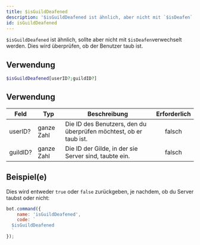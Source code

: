 ```yaml
---
title: $isGuildDeafened
description: '$isGuildDeafened ist ähnlich, aber nicht mit `$isDeafen` zu verwechseln, dies wird überprüfen, ob der Benutzer taub ist.'
id: isGuildDeafened
---
```


`$isGuildDeafened` ist ähnlich, sollte aber nicht mit `$isDeafen`verwechselt werden. Dies wird überprüfen, ob der Benutzer taub ist.

## Verwendung

```php
$isGuildDeafened[userID?;guildID?]
```

## Verwendung

| Feld     | Typ        | Beschreibung                                                      | Erforderlich |
| -------- | ---------- | ----------------------------------------------------------------- |:------------:|
| userID?  | ganze Zahl | Die ID des Benutzers, den du überprüfen möchtest, ob er taub ist. |    falsch    |
| guildID? | ganze Zahl | Die ID der Gilde, in der sie Server sind, taubte ein.             |    falsch    |

## Beispiel(e)

Dies wird entweder `true` oder `false` zurückgeben, je nachdem, ob du Server taubst oder nicht:

```javascript
bot.command({
    name: 'isGuildDeafened',
    code: `
  $isGuildDeafened
  `
});
```
